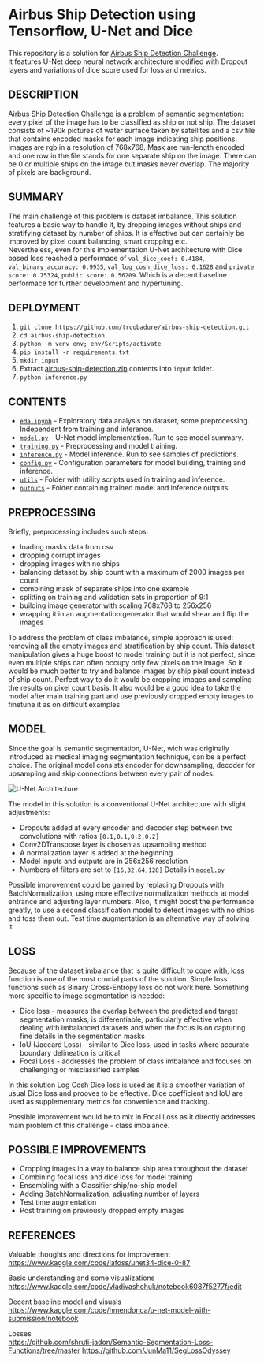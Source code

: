 # Airbus Ship Detection using Tensorflow, U-Net and Dice

This repository is a solution for [Airbus Ship Detection Challenge](https://www.kaggle.com/c/airbus-ship-detection/overview).  
It features U-Net deep neural network architecture modified with Dropout layers and variations of dice score used for loss and metrics.

## DESCRIPTION

Airbus Ship Detection Challenge is a problem of semantic segmentation: every pixel of the image has to be classified as ship or not ship. The dataset consists of ~190k pictures of water surface taken by satellites and a csv file that contains encoded masks for each image indicating ship positions. Images are rgb in a resolution of 768x768. Mask are run-length encoded and one row in the file stands for one separate ship on the image. There can be 0 or multiple ships on the image but masks never overlap. The majority of pixels are background.

## SUMMARY

The main challenge of this problem is dataset imbalance. This solution features a basic way to handle it, by dropping images without ships and stratifying dataset by number of ships. It is effective but can certainly be improved by pixel count balancing, smart cropping etc.  
Nevertheless, even for this implementation U-Net architecture with Dice based loss reached a performace of `val_dice_coef: 0.4184`, `val_binary_accuracy: 0.9935`, `val_log_cosh_dice_loss: 0.1628` and `private score: 0.75324`, `public score: 0.56209`. Which is a decent baseline performace for further development and hypertuning.

## DEPLOYMENT

1. `git clone https://github.com/troobadure/airbus-ship-detection.git`
2. `cd airbus-ship-detection`
3. `python -m venv env; env/Scripts/activate`
4. `pip install -r requirements.txt`
5. `mkdir input`
5. Extract [airbus-ship-detection.zip](https://www.kaggle.com/competitions/airbus-ship-detection/data) contents into `input` folder.
6. `python inference.py`

## CONTENTS

- [`eda.ipynb`](eda.ipynb) - Exploratory data analysis on dataset, some preprocessing. Independent from training and inference.
- [`model.py`](model.py) - U-Net model implementation. Run to see model summary.
- [`training.py`](training.py) - Preprocessing and model training.
- [`inference.py`](inference.py) - Model inference. Run to see samples of predictions.
- [`config.py`](config.py) - Configuration parameters for model building, training and inference.
- [`utils`](utils) - Folder with utility scripts used in training and inference.
- [`outputs`](outputs) - Folder containing trained model and inference outputs. 

## PREPROCESSING

Briefly, preprocessing includes such steps:
- loading masks data from csv
- dropping corrupt images
- dropping images with no ships
- balancing dataset by ship count with a maximum of 2000 images per count
- combining mask of separate ships into one example
- splitting on training and validation sets in proportion of 9:1
- building image generator with scaling 768x768 to 256x256
- wrapping it in an augmentation generator that would shear and flip the images 

To address the problem of class imbalance, simple approach is used: removing all the empty images and stratification by ship count. This dataset manipulation gives a huge boost to model training but it is not perfect, since even multiple ships can often occupy only few pixels on the image. So it would be much better to try and balance images by ship pixel count instead of ship count. Perfect way to do it would be cropping images and sampling the results on pixel count basis. It also would be a good idea to take the model after main training part and use previously dropped empty images to finetune it as on difficult examples.

## MODEL

Since the goal is semantic segmentation, U-Net, wich was originally introduced as medical imaging segmentation technique, can be a perfect choice. The original model consists encoder for downsampling, decoder for upsampling and skip connections between every pair of nodes.

![U-Net Architecture](https://b2633864.smushcdn.com/2633864/wp-content/uploads/2022/02/1_unet_architecture_paper.png?size=630x350&lossy=2&strip=1&webp=1)

The model in this solution is a conventional U-Net architecture with slight adjustments:
- Dropouts added at every encoder and decoder step between two convolutions with ratios `[0.1,0.1,0.2,0.2]`
- Conv2DTranspose layer is chosen as upsampling method
- A normalization layer is added at the beginning
- Model inputs and outputs are in 256x256 resolution
- Numbers of filters are set to `[16,32,64,128]`
Details in [`model.py`](model.py)

Possible improvement could be gained by replacing Dropouts with BatchNormalization, using more effective normalization methods at model entrance and adjusting layer numbers. Also, it might boost the performance greatly, to use a second classification model to detect images with no ships and toss them out. Test time augmentation is an alternative way of solving it.

## LOSS

Because of the dataset imbalance that is quite difficult to cope with, loss function is one of the most crucial parts of the solution. Simple loss functions such as Binary Cross-Entropy loss do not work here. Something more specific to image segmentation is needed:
- Dice loss - measures the overlap between the predicted and target segmentation masks, is differentiable, particularly effective when dealing with imbalanced datasets and when the focus is on capturing fine details in the segmentation masks
- IoU (Jaccard Loss) - similar to Dice loss, used in tasks where accurate boundary delineation is critical
- Focal Loss - addresses the problem of class imbalance and focuses on challenging or misclassified samples

In this solution Log Cosh Dice loss is used as it is a smoother variation of usual Dice loss and prooves to be effective. Dice coefficient and IoU are used as supplementary metrics for convenience and tracking.

Possible improvement would be to mix in Focal Loss as it directly addresses main problem of this challenge - class imbalance. 

## POSSIBLE IMPROVEMENTS

- Cropping images in a way to balance ship area throughout the dataset
- Combining focal loss and dice loss for model training
- Ensembling with a Classifier ship/no-ship model
- Adding BatchNormalization, adjusting number of layers
- Test time augmentation
- Post training on previously dropped empty images

## REFERENCES

Valuable thoughts and directions for improvement  
https://www.kaggle.com/code/iafoss/unet34-dice-0-87

Basic understanding and some visualizations  
https://www.kaggle.com/code/vladivashchuk/notebook6087f5277f/edit

Decent baseline model and visuals  
https://www.kaggle.com/code/hmendonca/u-net-model-with-submission/notebook

Losses  
https://github.com/shruti-jadon/Semantic-Segmentation-Loss-Functions/tree/master
https://github.com/JunMa11/SegLossOdyssey

